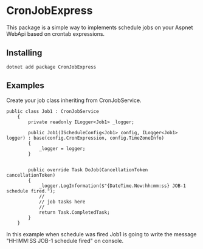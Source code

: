# CronJobExpress

This package is a simple way to implements schedule jobs on your Aspnet WebApi based on crontab expressions.

## Installing

```
dotnet add package CronJobExpress
```

## Examples

Create your job class inheriting from CronJobService.
```
public class Job1 : CronJobService
    {
        private readonly ILogger<Job1> _logger;

        public Job1(IScheduleConfig<Job1> config, ILogger<Job1> logger) : base(config.CronExpression, config.TimeZoneInfo)
        {
            _logger = logger;
        }


        public override Task DoJob(CancellationToken cancellationToken)
        {
            _logger.LogInformation($"{DateTime.Now:hh:mm:ss} JOB-1 schedule fired.");
            //
            // job tasks here
            //
            return Task.CompletedTask;
        }
    }
```
In this example when schedule was fired Job1 is going to write the message "HH:MM:SS JOB-1 schedule fired" on console.



